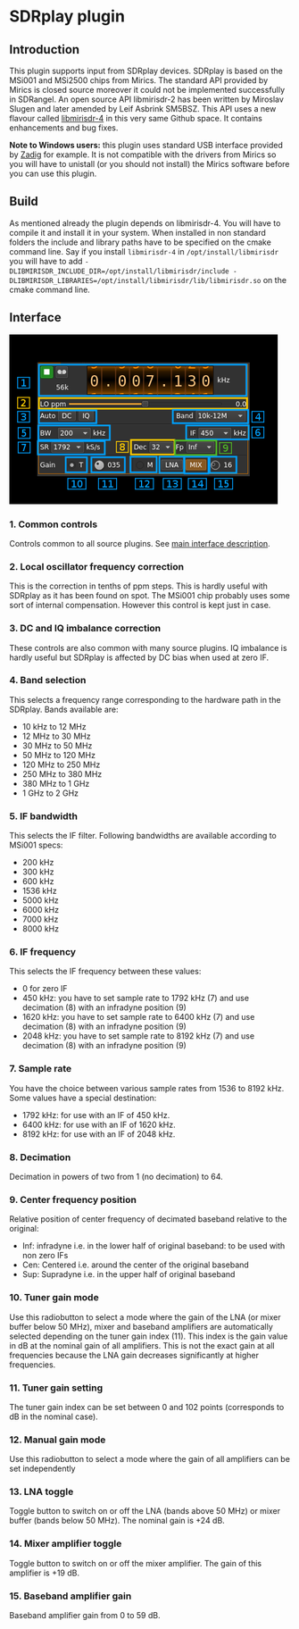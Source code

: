 <h1>SDRplay plugin</h1>

<h2>Introduction</h2>

This plugin supports input from SDRplay devices. SDRplay is based on the MSi001 and MSi2500 chips from Mirics. The standard API provided by Mirics is closed source moreover it could not be implemented successfully in SDRangel. An open source API libmirisdr-2 has been written by Miroslav Slugen and later amended by Leif Asbrink SM5BSZ. This API uses a new flavour called [libmirisdr-4](https://github.com/f4exb/libmirisdr-4) in this very same Github space. It contains enhancements and bug fixes.

<b>Note to Windows users:</b> this plugin uses standard USB interface provided by [Zadig](http://zadig.akeo.ie) for example. It is not compatible with the drivers from Mirics so you will have to unistall (or you should not install) the Mirics software before you can use this plugin.

<h2>Build</h2>

As mentioned already the plugin depends on libmirisdr-4. You will have to compile it and install it in your system. When installed in non standard folders the include and library paths have to be specified on the cmake command line. Say if you install `libmirisdr-4` in `/opt/install/libmirisdr` you will have to add `-DLIBMIRISDR_INCLUDE_DIR=/opt/install/libmirisdr/include -DLIBMIRISDR_LIBRARIES=/opt/install/libmirisdr/lib/libmirisdr.so` on the cmake command line.

<h2>Interface</h2>

![SDRplay plugin GUI](../../../doc/img/SDRPlay_plugin.png)

<h3>1. Common controls</h3>

Controls common to all source plugins. See [main interface description](../../../sdrbase/readme.md).

<h3>2. Local oscillator frequency correction</h3>

This is the correction in tenths of ppm steps. This is hardly useful with SDRplay as it has been found on spot. The MSi001 chip probably uses some sort of internal compensation. However this control is kept just in case.

<h3>3. DC and IQ imbalance correction</h3>

These controls are also common with many source plugins. IQ imbalance is hardly useful but SDRplay is affected by DC bias when used at zero IF.

<h3>4. Band selection</h3>

This selects a frequency range corresponding to the hardware path in the SDRplay. Bands available are:

  - 10 kHz to 12 MHz
  - 12 MHz to 30 MHz
  - 30 MHz to 50 MHz
  - 50 MHz to 120 MHz
  - 120 MHz to 250 MHz
  - 250 MHz to 380 MHz
  - 380 MHz to 1 GHz
  - 1 GHz to 2 GHz
  
<h3>5. IF bandwidth</h3>

This selects the IF filter. Following bandwidths are available according to MSi001 specs:

  - 200 kHz
  - 300 kHz
  - 600 kHz
  - 1536 kHz
  - 5000 kHz
  - 6000 kHz
  - 7000 kHz
  - 8000 kHz

<h3>6. IF frequency</h3>

This selects the IF frequency between these values:

  - 0 for zero IF
  - 450 kHz: you have to set sample rate to 1792 kHz (7) and use decimation (8) with an infradyne position (9)
  - 1620 kHz: you have to set sample rate to 6400 kHz (7) and use decimation (8) with an infradyne position (9)
  - 2048 kHz: you have to set sample rate to 8192 kHz (7) and use decimation (8) with an infradyne position (9)  
  
<h3>7. Sample rate</h3>

You have the choice between various sample rates from 1536 to 8192 kHz. Some values have a special destination:

  - 1792 kHz: for use with an IF of 450 kHz.
  - 6400 kHz: for use with an IF of 1620 kHz.
  - 8192 kHz: for use with an IF of 2048 kHz.
  
<h3>8. Decimation</h3>

Decimation in powers of two from 1 (no decimation) to 64.

<h3>9. Center frequency position</h3>

Relative position of center frequency of decimated baseband relative to the original:

  - Inf: infradyne i.e. in the lower half of original baseband: to be used with non zero IFs
  - Cen: Centered i.e. around the center of the original baseband
  - Sup: Supradyne i.e. in the upper half of original baseband
  
<h3>10. Tuner gain mode</h3>

Use this radiobutton to select a mode where the gain of the LNA (or mixer buffer below 50 MHz), mixer and baseband amplifiers are automatically selected depending on the tuner gain index (11). This index is the gain value in dB at the nominal gain of all amplifiers. This is not the exact gain at all frequencies because the LNA gain decreases significantly at higher frequencies. 

<h3>11. Tuner gain setting</h3>

The tuner gain index can be set between 0 and 102 points (corresponds to dB in the nominal case).

<h3>12. Manual gain mode</h3>
 
Use this radiobutton to select a mode where the gain of all amplifiers can be set independently

<h3>13. LNA toggle</h3>

Toggle button to switch on or off the LNA (bands above 50 MHz) or mixer buffer (bands below 50 MHz). The nominal gain is +24 dB.

<h3>14. Mixer amplifier toggle</h3>

Toggle button to switch on or off the mixer amplifier. The gain of this amplifier is +19 dB.

<h3>15. Baseband amplifier gain</h3>

Baseband amplifier gain from 0 to 59 dB.
